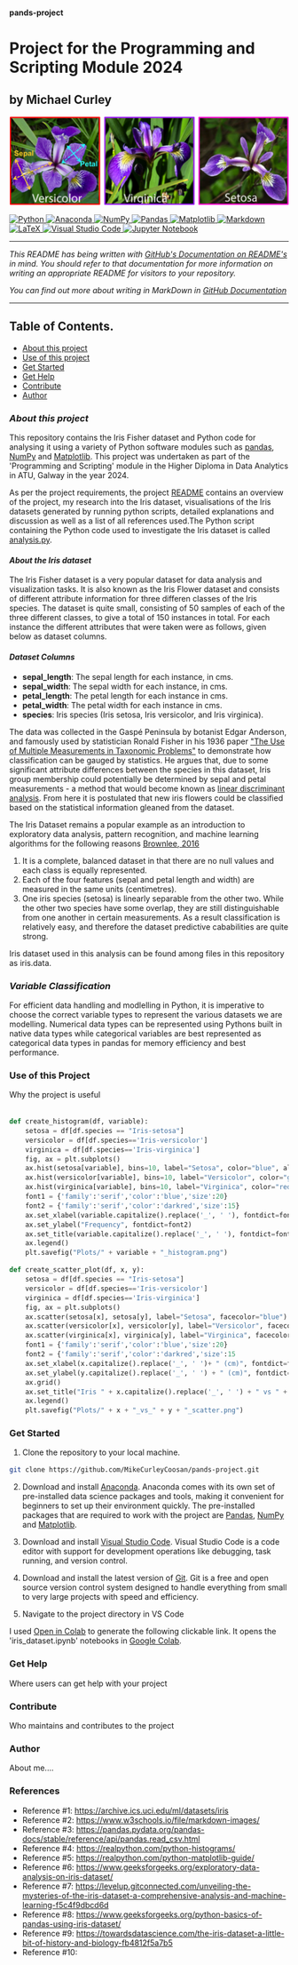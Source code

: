 #### pands-project

# Project for the Programming and Scripting Module 2024

## **by Michael Curley**

![Iris Data Set](Images/iris_image.png)


<a target="_blank" href="https://docs.python.org/3/tutorial/index.html">
  <img src="https://img.shields.io/badge/python-3670A0?style=for-the-badge&logo=python&logoColor=ffdd54" alt="Python"/>
</a>
<a target="_blank" href="https://www.anaconda.com/">
  <img src="https://img.shields.io/badge/Anaconda-%2344A833.svg?style=for-the-badge&logo=anaconda&logoColor=white" alt="Anaconda"/>
</a>
<a target="_blank" href="https://numpy.org/devdocs/index.html">
  <img src="https://img.shields.io/badge/numpy-%23013243.svg?style=for-the-badge&logo=numpy&logoColor=white" alt="NumPy"/>
</a>
<a target="_blank" href="https://pypi.org/project/pandas/">
  <img src="https://img.shields.io/badge/pandas-%23150458.svg?style=for-the-badge&logo=pandas&logoColor=white" alt="Pandas"/>
</a>
<a target="_blank" href="https://matplotlib.org/">
  <img src="https://img.shields.io/badge/Matplotlib-%23ffffff.svg?style=for-the-badge&logo=Matplotlib&logoColor=black" alt="Matplotlib"/>
</a>
<a target="_blank" href="https://docs.github.com/en/get-started/writing-on-github/getting-started-with-writing-and-formatting-on-github/basic-writing-and-formatting-syntax">
  <img src="https://img.shields.io/badge/markdown-%23000000.svg?style=for-the-badge&logo=markdown&logoColor=white" alt="Markdown"/>
</a>
<a target="_blank" href="https://www.latex-project.org/">
  <img src="https://img.shields.io/badge/latex-%23008080.svg?style=for-the-badge&logo=latex&logoColor=white" alt="LaTeX"/>
</a>
<a target="_blank" href="https://code.visualstudio.com/">
  <img src="https://img.shields.io/badge/Visual%20Studio%20Code-0078d7.svg?style=for-the-badge&logo=visual-studio-code&logoColor=white" alt="Visual Studio Code"/>
</a>
<a target="_blank" href="https://jupyter.org/">
  <img src="https://img.shields.io/badge/jupyter-%23FA0F00.svg?style=for-the-badge&logo=jupyter&logoColor=white" alt="Jupyter Notebook"/>
</a>

-----

_This README has being written with [GitHub's Documentation on README's](https://docs.github.com/en/repositories/managing-your-repositorys-settings-and-features/customizing-your-repository/about-readmes) in mind. You should refer to that documentation for more information on writing an appropriate README for visitors to your 
repository._

_You can find out more about writing in MarkDown in [GitHub Documentation](https://docs.github.com/en/get-started/writing-on-github/getting-started-with-writing-and-formatting-on-github/basic-writing-and-formatting-syntax)_

-----


## Table of Contents.

* [About this project](#about-this-project)
* [Use of this project](#use-of-this-project)
* [Get Started](#get-started)
* [Get Help](#get-help)
* [Contribute](#contribute)
* [Author](#author)

### ***About this project***

This repository contains the Iris Fisher dataset and Python code for analysing it using a variety of Python software modules such as [pandas](https://pandas.pydata.org/), [NumPy](https://numpy.org/) and [Matplotlib](https://matplotlib.org/). This project was undertaken as part of the 'Programming and Scripting' module in the Higher Diploma in Data Analytics in ATU, Galway in the year 2024.

As per the project requirements, the project [README](https://github.com/MikeCurleyCoosan/pands-project/blob/main/README.md) contains an overview of the project, my 
research into the Iris dataset, visualisations of the Iris datasets generated by running python scripts, detailed explanations and discussion as 
well as a list of all references used.The Python script containing the Python code used to investigate the Iris dataset is called  [analysis.py](https://github.com/MikeCurleyCoosan/pands-project/blob/main/analysis.py).


#### ***About the Iris dataset***

The Iris Fisher dataset is a very popular dataset for data analysis and visualization tasks. It is also known as the Iris Flower dataset and consists of different attribute information for three differen classes of the Iris species. The dataset is quite small, consisting of 50 samples of each of the three different classes, to give a total of 150 instances in total. For each instance the different attributes that were taken were as follows, given below as dataset columns. 


#### ***Dataset Columns***

- **sepal_length**: The sepal length for each instance, in cms.
- **sepal_width**: The sepal width for each instance, in cms.
- **petal_length**: The petal length for each instance in cms.
- **petal_width**: The petal width for each instance in cms.
- **species**: Iris species (Iris setosa, Iris versicolor, and Iris virginica).

The data was collected in the Gaspé Peninsula by botanist Edgar Anderson, and famously used by statistician Ronald Fisher in his 1936 paper ["The Use of Multiple Measurements in Taxonomic Problems"](https://onlinelibrary.wiley.com/doi/10.1111/j.1469-1809.1936.tb02137.x) to demonstrate how classification can be gauged by statistics. He argues that, due to some significant attribute differences between the species in this dataset, Iris group membership could potentially be determined by sepal and petal measurements - a method that would become known as [linear discriminant analysis](https://en.wikipedia.org/wiki/Linear_discriminant_analysis#:~:text=Linear%20discriminant%20analysis%20(LDA)%2C,classes%20of%20objects%20or%20events.). From here it is postulated that new iris flowers could be classified based on the statistical information gleaned from the dataset.

The Iris Dataset remains a popular example as an introduction to exploratory data analysis, pattern recognition, and machine learning algorithms for the following reasons [Brownlee, 2016](https://machinelearningmastery.com/machine-learning-in-python-step-by-step/)

1. It is a complete, balanced dataset in that there are no null values and each class is equally represented.
1. Each of the four features (sepal and petal length and width) are measured in the same units (centimetres).
1. One iris species (setosa) is linearly separable from the other two. While the other two species have some overlap, they are still distinguishable from one another in certain measurements. As a result classification is relatively easy, and therefore the dataset predictive cababilities are quite strong.

Iris dataset used in this analysis can be found among files in this repository as iris.data.


### ***Variable Classification***

For efficient data handling and modlelling in Python, it is imperative to choose the correct variable types to represent the various datasets we are modelling. Numerical data types can be represented using Pythons built in native data types while categorical variables are best represented as categorical data types in pandas for memory efficiency and best performance.


### Use of this Project

Why the project is useful

```python

def create_histogram(df, variable): 
    setosa = df[df.species == "Iris-setosa"]
    versicolor = df[df.species=='Iris-versicolor']
    virginica = df[df.species=='Iris-virginica']
    fig, ax = plt.subplots()
    ax.hist(setosa[variable], bins=10, label="Setosa", color="blue", alpha=0.5, edgecolor='black') 
    ax.hist(versicolor[variable], bins=10, label="Versicolor", color="green", alpha=0.5, edgecolor='black')
    ax.hist(virginica[variable], bins=10, label="Virginica", color="red", alpha=0.5, edgecolor='black')
    font1 = {'family':'serif','color':'blue','size':20}
    font2 = {'family':'serif','color':'darkred','size':15}
    ax.set_xlabel(variable.capitalize().replace('_', ' '), fontdict=font2)
    ax.set_ylabel("Frequency", fontdict=font2)
    ax.set_title(variable.capitalize().replace('_', ' '), fontdict=font1)
    ax.legend()
    plt.savefig("Plots/" + variable + "_histogram.png")

```

```python
def create_scatter_plot(df, x, y): 
    setosa = df[df.species == "Iris-setosa"]
    versicolor = df[df.species=='Iris-versicolor']
    virginica = df[df.species=='Iris-virginica']
    fig, ax = plt.subplots()
    ax.scatter(setosa[x], setosa[y], label="Setosa", facecolor="blue")
    ax.scatter(versicolor[x], versicolor[y], label="Versicolor", facecolor="green")
    ax.scatter(virginica[x], virginica[y], label="Virginica", facecolor="red")
    font1 = {'family':'serif','color':'blue','size':20}
    font2 = {'family':'serif','color':'darkred','size':15
    ax.set_xlabel(x.capitalize().replace('_', ' ')+ " (cm)", fontdict=font2)
    ax.set_ylabel(y.capitalize().replace('_', ' ') + " (cm)", fontdict=font2)
    ax.grid()
    ax.set_title("Iris " + x.capitalize().replace('_', ' ') + " vs " + y.capitalize().replace('_', ' '), fontdict=font1)
    ax.legend()
    plt.savefig("Plots/" + x + "_vs_" + y + "_scatter.png")


```
### Get Started


1. Clone the repository to your local machine. 

```sh
git clone https://github.com/MikeCurleyCoosan/pands-project.git

```
2. Download and install [Anaconda](https://www.anaconda.com/). Anaconda comes with its own set of pre-installed data science packages and tools, making it convenient for 
beginners to set up their environment quickly. The pre-installed packages that are required to work with the project are [Pandas](https://pandas.pydata.org/), [NumPy](https://numpy.org/) and [Matplotlib](https://matplotlib.org/).

3. Download and install [Visual Studio Code](https://code.visualstudio.com/). Visual Studio Code is a code editor with support for development operations like debugging, 
task running, and version control.

4. Download and install the latest version of [Git](https://git-scm.com/). Git is a free and open source version control system designed to handle everything from small to 
very large projects with speed and efficiency.

5. Navigate to the project directory in VS Code


I used [Open in Colab](https://openincolab.com/) to generate the following clickable link. It opens the 'iris_dataset.ipynb' notebooks in [Google Colab](https://colab.research.google.com/).



### Get Help

Where users can get help with your project

### Contribute 

Who maintains and contributes to the project

### Author

About me....

### References

- Reference #1: https://archive.ics.uci.edu/ml/datasets/iris
- Reference #2: https://www.w3schools.io/file/markdown-images/ 
- Reference #3: https://pandas.pydata.org/pandas-docs/stable/reference/api/pandas.read_csv.html
- Reference #4: https://realpython.com/python-histograms/ 
- Reference #5: https://realpython.com/python-matplotlib-guide/
- Reference #6: https://www.geeksforgeeks.org/exploratory-data-analysis-on-iris-dataset/
- Reference #7: https://levelup.gitconnected.com/unveiling-the-mysteries-of-the-iris-dataset-a-comprehensive-analysis-and-machine-learning-f5c4f9dbcd6d
- Reference #8: https://www.geeksforgeeks.org/python-basics-of-pandas-using-iris-dataset/
- Reference #9: https://towardsdatascience.com/the-iris-dataset-a-little-bit-of-history-and-biology-fb4812f5a7b5
- Reference #10: 

